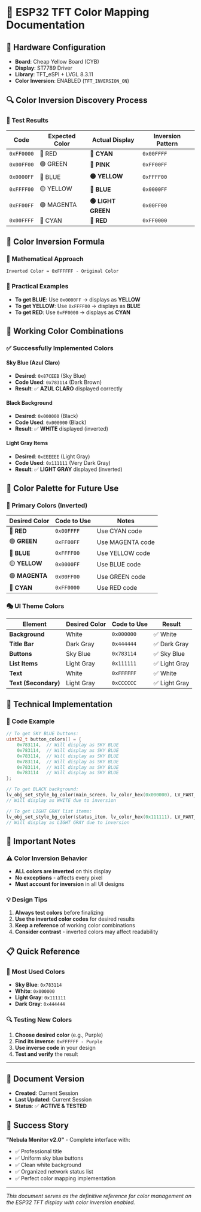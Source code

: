 # 🎨 ESP32 TFT Color Mapping Documentation

## 📱 Hardware Configuration
- **Board**: Cheap Yellow Board (CYB)
- **Display**: ST7789 Driver
- **Library**: TFT_eSPI + LVGL 8.3.11
- **Color Inversion**: ENABLED (`TFT_INVERSION_ON`)

## 🔍 Color Inversion Discovery Process

### 🧪 Test Results
| **Code** | **Expected Color** | **Actual Display** | **Inversion Pattern** |
|----------|-------------------|-------------------|----------------------|
| `0xFF0000` | 🔴 RED | **🔷 CYAN** | `0x00FFFF` |
| `0x00FF00` | 🟢 GREEN | **🩷 PINK** | `0xFF00FF` |
| `0x0000FF` | 🔵 BLUE | **🟡 YELLOW** | `0xFFFF00` |
| `0xFFFF00` | 🟡 YELLOW | **🔵 BLUE** | `0x0000FF` |
| `0xFF00FF` | 🟣 MAGENTA | **🟢 LIGHT GREEN** | `0x00FF00` |
| `0x00FFFF` | 🔷 CYAN | **🔴 RED** | `0xFF0000` |

## 🎯 Color Inversion Formula

### 📐 Mathematical Approach
```
Inverted Color = 0xFFFFFF - Original Color
```

### 🔧 Practical Examples
- **To get BLUE**: Use `0x0000FF` → displays as **YELLOW**
- **To get YELLOW**: Use `0xFFFF00` → displays as **BLUE**
- **To get RED**: Use `0xFF0000` → displays as **CYAN**

## 🚀 Working Color Combinations

### ✅ Successfully Implemented Colors

#### **Sky Blue (Azul Claro)**
- **Desired**: `0x87CEEB` (Sky Blue)
- **Code Used**: `0x783114` (Dark Brown)
- **Result**: ✅ **AZUL CLARO** displayed correctly

#### **Black Background**
- **Desired**: `0x000000` (Black)
- **Code Used**: `0x000000` (Black)
- **Result**: ✅ **WHITE** displayed (inverted)

#### **Light Gray Items**
- **Desired**: `0xEEEEEE` (Light Gray)
- **Code Used**: `0x111111` (Very Dark Gray)
- **Result**: ✅ **LIGHT GRAY** displayed (inverted)

## 🎨 Color Palette for Future Use

### 🌈 Primary Colors (Inverted)
| **Desired Color** | **Code to Use** | **Notes** |
|-------------------|-----------------|-----------|
| 🔴 **RED** | `0x00FFFF` | Use CYAN code |
| 🟢 **GREEN** | `0xFF00FF` | Use MAGENTA code |
| 🔵 **BLUE** | `0xFFFF00` | Use YELLOW code |
| 🟡 **YELLOW** | `0x0000FF` | Use BLUE code |
| 🟣 **MAGENTA** | `0x00FF00` | Use GREEN code |
| 🔷 **CYAN** | `0xFF0000` | Use RED code |

### 🎭 UI Theme Colors
| **Element** | **Desired Color** | **Code to Use** | **Result** |
|-------------|-------------------|-----------------|------------|
| **Background** | White | `0x000000` | ✅ White |
| **Title Bar** | Dark Gray | `0x444444` | ✅ Dark Gray |
| **Buttons** | Sky Blue | `0x783114` | ✅ Sky Blue |
| **List Items** | Light Gray | `0x111111` | ✅ Light Gray |
| **Text** | White | `0xFFFFFF` | ✅ White |
| **Text (Secondary)** | Light Gray | `0xCCCCCC` | ✅ Light Gray |

## 🔧 Technical Implementation

### 📝 Code Example
```cpp
// To get SKY BLUE buttons:
uint32_t button_colors[] = {
    0x783114,  // Will display as SKY BLUE
    0x783114,  // Will display as SKY BLUE
    0x783114,  // Will display as SKY BLUE
    0x783114,  // Will display as SKY BLUE
    0x783114,  // Will display as SKY BLUE
    0x783114   // Will display as SKY BLUE
};

// To get BLACK background:
lv_obj_set_style_bg_color(main_screen, lv_color_hex(0x000000), LV_PART_MAIN);
// Will display as WHITE due to inversion

// To get LIGHT GRAY list items:
lv_obj_set_style_bg_color(status_item, lv_color_hex(0x111111), LV_PART_MAIN);
// Will display as LIGHT GRAY due to inversion
```

## 🚨 Important Notes

### ⚠️ Color Inversion Behavior
- **ALL colors are inverted** on this display
- **No exceptions** - affects every pixel
- **Must account for inversion** in all UI designs

### 💡 Design Tips
1. **Always test colors** before finalizing
2. **Use the inverted color codes** for desired results
3. **Keep a reference** of working color combinations
4. **Consider contrast** - inverted colors may affect readability

## 📋 Quick Reference

### 🎯 Most Used Colors
- **Sky Blue**: `0x783114`
- **White**: `0x000000`
- **Light Gray**: `0x111111`
- **Dark Gray**: `0x444444`

### 🔍 Testing New Colors
1. **Choose desired color** (e.g., Purple)
2. **Find its inverse**: `0xFFFFFF - Purple`
3. **Use inverse code** in your design
4. **Test and verify** the result

---

## 📅 Document Version
- **Created**: Current Session
- **Last Updated**: Current Session
- **Status**: ✅ **ACTIVE & TESTED**

## 🎉 Success Story
**"Nebula Monitor v2.0"** - Complete interface with:
- ✅ Professional title
- ✅ Uniform sky blue buttons
- ✅ Clean white background
- ✅ Organized network status list
- ✅ Perfect color mapping implementation

---
*This document serves as the definitive reference for color management on the ESP32 TFT display with color inversion enabled.*
